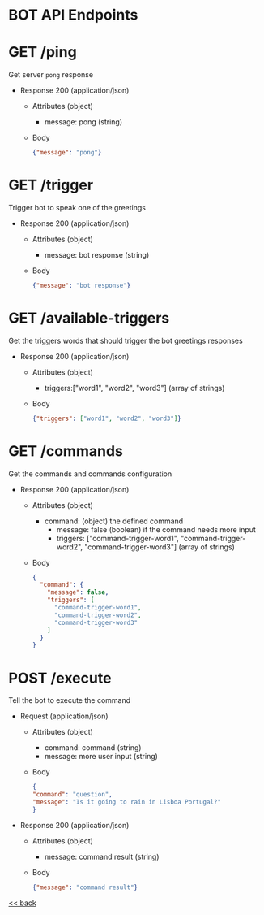 # BOT API Endpoints

# GET /ping
Get server `pong` response
+ Response 200 (application/json)
    + Attributes (object)
        - message: pong (string)
    + Body

        ```json
        {"message": "pong"}
        ```

# GET /trigger
Trigger bot to speak one of the greetings
+ Response 200 (application/json)
    + Attributes (object)
        - message: bot response (string)
    + Body

        ```json
        {"message": "bot response"}
        ```

# GET /available-triggers
Get the triggers words that should trigger the bot greetings responses
+ Response 200 (application/json)
    + Attributes (object)
        - triggers:["word1", "word2", "word3"]  (array of strings)
    + Body

        ```json
        {"triggers": ["word1", "word2", "word3"]}
        ```

# GET /commands
Get the commands and commands configuration
+ Response 200 (application/json)
    + Attributes (object)
        - command: (object) the defined command
          - message: false (boolean) if the command needs more input
          - triggers: ["command-trigger-word1", "command-trigger-word2", "command-trigger-word3"]  (array of strings)
    + Body

        ```json
        {
          "command": {
            "message": false,
            "triggers": [
              "command-trigger-word1",
              "command-trigger-word2",
              "command-trigger-word3"
            ]
          }
        }
        ```

# POST /execute
Tell the bot to execute the command
+ Request (application/json)
    + Attributes (object)
        - command: command (string)
        - message: more user input (string)
    + Body

        ```json
      {
        "command": "question",
        "message": "Is it going to rain in Lisboa Portugal?"
      }
      ```
+ Response 200 (application/json)
    + Attributes (object)
        - message: command result (string)
    + Body

        ```json
        {"message": "command result"}
        ```

[<< back](./README.md)
